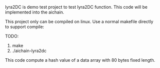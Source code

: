 lyra2DC is demo test project to test lyra2DC function.
This code will be implemented into the aichain.

This project only can be compiled on linux.
Use a normal makefile directly to support compile:

TODO:
1. make
2. ./aichain-lyra2dc

This code compute a hash value of a data array with 80 bytes fixed length.
